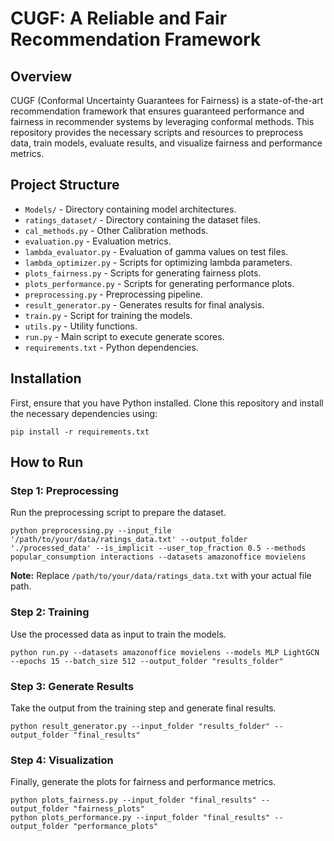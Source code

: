 
<h1>CUGF: A Reliable and Fair Recommendation Framework</h1>

<h2>Overview</h2>

<p>CUGF (Conformal Uncertainty Guarantees for Fairness) is a state-of-the-art recommendation framework that ensures guaranteed performance and fairness in recommender systems by leveraging conformal methods. This repository provides the necessary scripts and resources to preprocess data, train models, evaluate results, and visualize fairness and performance metrics.</p>

<h2>Project Structure</h2>
<ul>
<li><code>Models/</code> - Directory containing model architectures.</li>
<li><code>ratings_dataset/</code> - Directory containing the dataset files.</li>
<li><code>cal_methods.py</code> - Other Calibration methods.</li>
<li><code>evaluation.py</code> - Evaluation metrics.</li>
<li><code>lambda_evaluator.py</code> - Evaluation of gamma values on test files.</li>
<li><code>lambda_optimizer.py</code> - Scripts for optimizing lambda parameters.</li>
<li><code>plots_fairness.py</code> - Scripts for generating fairness plots.</li>
<li><code>plots_performance.py</code> - Scripts for generating performance plots.</li>
<li><code>preprocessing.py</code> - Preprocessing pipeline.</li>
<li><code>result_generator.py</code> - Generates results for final analysis.</li>
<li><code>train.py</code> - Script for training the models.</li>
<li><code>utils.py</code> - Utility functions.</li>
<li><code>run.py</code> - Main script to execute generate scores.</li>
<li><code>requirements.txt</code> - Python dependencies.</li>
</ul>

<h2>Installation</h2>

<p>First, ensure that you have Python installed. Clone this repository and install the necessary dependencies using:</p>

<pre><code>pip install -r requirements.txt
</code></pre>

<h2>How to Run</h2>

<h3>Step 1: Preprocessing</h3>

<p>Run the preprocessing script to prepare the dataset.</p>

<pre><code>python preprocessing.py --input_file '/path/to/your/data/ratings_data.txt' --output_folder './processed_data' --is_implicit --user_top_fraction 0.5 --methods popular_consumption interactions --datasets amazonoffice movielens
</code></pre>

<p><strong>Note:</strong> Replace <code>/path/to/your/data/ratings_data.txt</code> with your actual file path.</p>

<h3>Step 2: Training</h3>

<p>Use the processed data as input to train the models.</p>

<pre><code>python run.py --datasets amazonoffice movielens --models MLP LightGCN --epochs 15 --batch_size 512 --output_folder "results_folder"
</code></pre>

<h3>Step 3: Generate Results</h3>

<p>Take the output from the training step and generate final results.</p>

<pre><code>python result_generator.py --input_folder "results_folder" --output_folder "final_results"
</code></pre>

<h3>Step 4: Visualization</h3>

<p>Finally, generate the plots for fairness and performance metrics.</p>

<pre><code>python plots_fairness.py --input_folder "final_results" --output_folder "fairness_plots"
python plots_performance.py --input_folder "final_results" --output_folder "performance_plots"
</code></pre>
